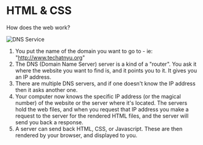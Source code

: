 HTML & CSS
========

How does the web work?

![DNS Service](http://static.ddmcdn.com/gif/dns-rev-1.gif "DNS Server")

1. You put the name of the domain you want to go to - ie: "http://www.techatnyu.org"
2. The DNS (Domain Name Server) server is a kind of a "router". You ask it where the website you want to find is, and it points you to it. It gives you an IP address.
3. There are multiple DNS servers, and if one doesn't know the IP address then it asks another one.
4. Your computer now knows the specific IP address (or the magical number) of the website or the server where it's located. The servers hold the web files, and when you request that IP address you make a request to the server for the rendered HTML files, and the server will send you back a response.
5. A server can send back HTML, CSS, or Javascript. These are then rendered by your browser, and displayed to you.